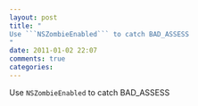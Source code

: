 ```yaml
---
layout: post
title: "
Use ```NSZombieEnabled``` to catch BAD_ASSESS
"
date: 2011-01-02 22:07
comments: true
categories: 
---
```


Use ```NSZombieEnabled``` to catch BAD_ASSESS

